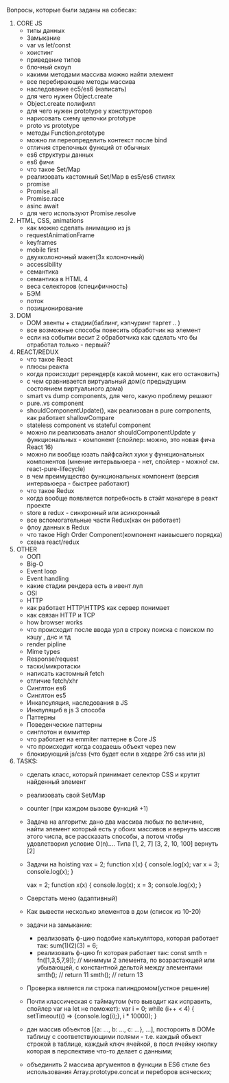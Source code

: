 Вопросы, которые были заданы на собесах:
1. CORE JS
    - типы данных
    - Замыкание
    - var vs let/const
    - хоистинг
    - приведение типов
    - блочный скоуп
    - какими методами массива можно найти элемент
    - все перебирающие методы массива
    - наследование ес5/es6 (написать)
    - для чего нужен Object.create
    - Object.create полифилл
    - для чего нужен prototype у конструкторов
    - нарисовать схему цепочки prototype
    - proto vs prototype
    - методы Function.prototype
    - можно ли переопределить контекст после bind
    - отличия стрелочных функций от обычных
    - es6 структуры данных
    - es6 фичи
    - что такое Set/Map
    - реализовать кастомный Set/Map в es5/es6 стилях
    - promise
    - Promise.all
    - Promise.race
    - asinc await
    - для чего используют Promise.resolve
2. HTML, CSS, animations
    - как можно сделать анимацию из js
    - requestAnimationFrame
    - keyframes
    - mobile first
    - двухколоночный макет(3х колоночный)
    - accessibility
    - семантика
    - семантика в HTML 4
    - веса селекторов (специфичность)
    - БЭМ
    - поток
    - позиционирование
3. DOM
    - DOM эвенты + стадии(баблинг, кэпчуринг таргет .. )
    - все возможные способы повесить обработчик на элемент
    - если на событии весит 2 обработчика как сделать что бы отработал только - первый?
4. REACT/REDUX
    - что такое React
    - плюсы реакта
    - когда происходит ререндер(в какой момент, как его остановить)
    - с чем сравнивается виртуальный дом(с предыдущим состоянием виртуального дома)
    - smart vs dump components, для чего, какую проблему решают
    - pure..vs component
    - shouldComponentUpdate(), как реализован в pure components, как работает shallowCompare
    - stateless component vs stateful component
    - можно ли реализовать аналог shouldComponentUpdate у функциональных - компонент (спойлер: можно, это новая фича React 16)
    - можно ли вообще юзать лайфсайкл хуки у функциональных компонентов (мнение интерьвьюера - нет, спойлер - можно! см. react-pure-lifecycle)
    - в чем преимущество функциональных компонент (версия интервьюера - быстрее работают)
    - что такое Redux
    - когда вообще появляется потребность в стэйт манагере в реакт проекте
    - store в redux - синхронный или асинхронный
    - все вспомогательные части Redux(как он работает)
    - флоу данных в Redux
    - что такое High Order Component(компонент наивысшего порядка)
    - схема react/redux
5. OTHER
    - ООП
    - Big-O
    - Event loop
    - Event handling
    - какие стадии рендера есть в ивент луп
    - OSI
    - HTTP
    - как работает HTTP\HTTPS как сервер понимает
    - как связан HTTP и TCP
    - how browser works
    - что происходит после ввода урл в строку поиска с поиском по кэшу , днс и тд
    - render pipline
    - Mime types
    - Response/request
    - таски/микротаски
    - написать кастомный fetch
    - отличие fetch/xhr
    - Синглтон es6
    - Синглтон es5
    - Инкапсуляция, наследования в JS
    - Инкпуляциб в js 3 способа
    - Паттерны
    - Поведенческие паттерны
    - синглотон и eммитер
    - что работает на emmiter паттерне в Core JS
    - что происходит когда создаешь объект через new
    - блокирующий js/css (что будет если в хедере 2гб css или js)
6. TASKS:
    - сделать класс, который принимает селектор CSS и крутит найденный элемент
    - реализовать свой Set/Map
    - counter (при каждом вызове функций +1)
    - Задача на алгоритм: дано два массива любых по величине, найти элемент который есть у обоих массивов и вернуть массив этого числа, все рассказать способы, а потом чтобы удовлетворил условие O(n).... Типа [1, 2, 7] [3, 2, 10, 100] вернуть [2]
    - Задачи на hoisting
        vax = 2; 
        function x(x) {
            console.log(x);
            var x = 3;
            console.log(x);
        }

        vax = 2; 
        function x(x) {
            console.log(x);
            x = 3;
            console.log(x);
        }
    - Сверстать меню (адаптивный)
    - Как вывести несколько элементов в дом (список из 10-20)
    - задачи на замыкание:
        - реализовать ф-цию подобие калькулятора, которая работает так: 
            sum(1)(2)(3) = 6;
        - реализовать ф-цию fn которая работает так:
            const smth = fn([1,3,5,7,9]); // минимум 2 элемента, по возрастающей или убывающей, с константной дельтой между элементами
            smth(); // return 11
            smth(); // return 13
    - Проверка является ли строка палиндромом(устное решение)
    - Почти классическая с таймаутом (что выводит как исправить, спойлер var на let не поможет):
        var i = 0;
        while (i++ < 4) {
            setTimeout(() => {console.log(i);}, i * 10000);
        }
    - дан массив объектов [{a: ..., b: ..., c: ...}, ...], постороить в DOMе таблицу с соответствующими полями - т.е. каждый объект строкой в таблице, каждый ключ ячейкой, в посл ячейку кнопку которая в перспективе что-то делает с данными;
    - объединить 2 массива аргументов в функции в ES6 стиле без использования Array.prototype.concat и переборов всяческих;

